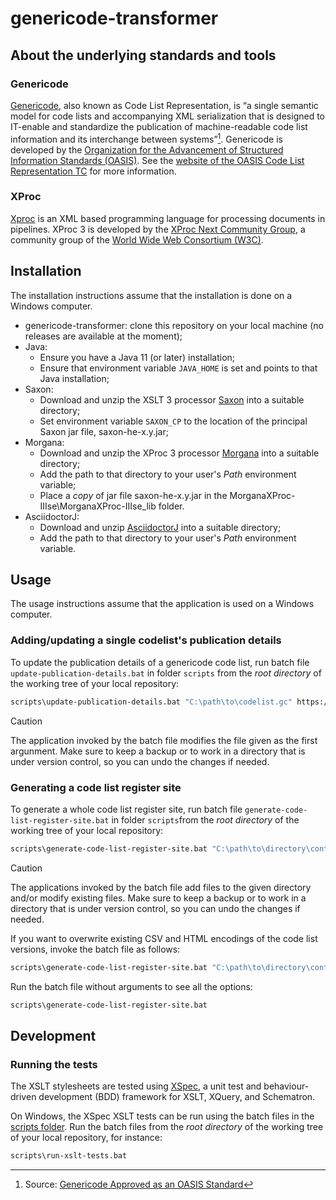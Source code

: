 # genericode-transformer

## About the underlying standards and tools

### Genericode

[Genericode](https://docs.oasis-open.org/codelist/genericode/v1.0/genericode-v1.0.html), also known as Code List Representation, is “a single semantic model for code lists and accompanying XML serialization that is designed to IT-enable and standardize the publication of machine-readable code list information and its interchange between systems”[^1]. Genericode is developed by the [Organization for the Advancement of Structured Information Standards (OASIS)](https://www.oasis-open.org/). See the [website of the OASIS Code List Representation TC](https://www.oasis-open.org/committees/codelist/) for more information.

[^1]: Source: [Genericode Approved as an OASIS Standard](https://www.oasis-open.org/2023/02/01/genericode-approved-as-an-oasis-standard/)

### XProc

[Xproc](https://xproc.org/) is an XML based programming language for processing documents in pipelines. XProc 3 is developed by the [XProc Next Community Group](https://www.w3.org/community/xproc-next/), a community group of the [World Wide Web Consortium (W3C)](https://www.w3.org/).

## Installation

The installation instructions assume that the installation is done on a Windows computer.

- genericode-transformer: clone this repository on your local machine (no releases are available at the moment);
- Java:
  - Ensure you have a Java 11 (or later) installation;
  - Ensure that environment variable `JAVA_HOME` is set and points to that Java installation;
- Saxon:
  - Download and unzip the XSLT 3 processor [Saxon](https://github.com/Saxonica/Saxon-HE/releases/latest) into a suitable directory;
  - Set environment variable `SAXON_CP` to the location of the principal Saxon jar file, saxon-he-x.y.jar;
- Morgana:
  - Download and unzip the XProc 3 processor [Morgana](https://www.xml-project.com/morganaxproc-iiise.html) into a suitable directory;
  - Add the path to that directory to your user's _Path_ environment variable;
  - Place a _copy_ of jar file saxon-he-x.y.jar in the MorganaXProc-IIIse\MorganaXProc-IIIse_lib folder.
- AsciidoctorJ:
  - Download and unzip [AsciidoctorJ](https://github.com/asciidoctor/asciidoctorj) into a suitable directory;
  - Add the path to that directory to your user's _Path_ environment variable.

## Usage

The usage instructions assume that the application is used on a Windows computer.

### Adding/updating a single codelist's publication details

To update the publication details of a genericode code list, run batch file `update-publication-details.bat` in folder `scripts` from the _root directory_ of the working tree of your local repository:

```bat
scripts\update-publication-details.bat "C:\path\to\codelist.gc" https://example.org/codelistregister/subregister/
```

> [!CAUTION]
> The application invoked by the batch file modifies the file given as the first argunment. Make sure to keep a backup or to work in a directory that is under version control, so you can undo the changes if needed.

### Generating a code list register site

To generate a whole code list register site, run batch file `generate-code-list-register-site.bat` in folder `scripts`from the _root directory_ of the working tree of your local repository:

```bat
scripts\generate-code-list-register-site.bat "C:\path\to\directory\containing\working\copy\of\codelistregistersite"
```

> [!CAUTION]
> The applications invoked by the batch file add files to the given directory and/or modify existing files. Make sure to keep a backup or to work in a directory that is under version control, so you can undo the changes if needed.

If you want to overwrite existing CSV and HTML encodings of the code list versions, invoke the batch file as follows:

```bat
scripts\generate-code-list-register-site.bat "C:\path\to\directory\containing\working\copy\of\codelistregistersite" true
```

Run the batch file without arguments to see all the options:

```bat
scripts\generate-code-list-register-site.bat
```

## Development

### Running the tests

The XSLT stylesheets are tested using [XSpec](https://github.com/xspec/xspec/), a unit test and behaviour-driven development (BDD) framework for XSLT, XQuery, and Schematron.

On Windows, the XSpec XSLT tests can be run using the batch files in the [scripts folder](/scripts). Run the batch files from the _root directory_ of the working tree of your local repository, for instance:

```bat
scripts\run-xslt-tests.bat
```



